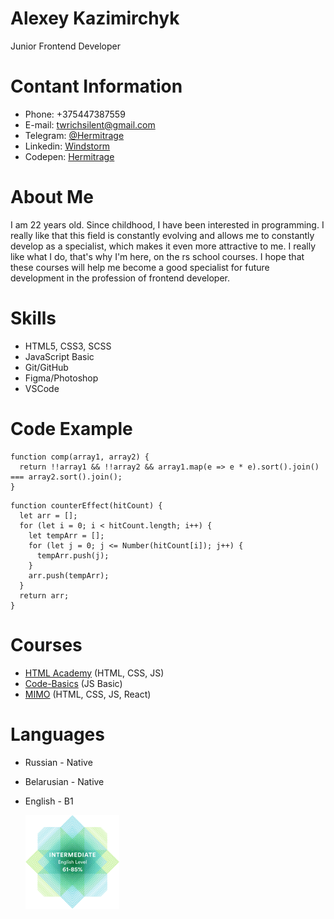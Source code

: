 # Alexey Kazimirchyk
<p>Junior Frontend Developer</p>

# Contant Information
 * Phone: +375447387559
 * E-mail: twrichsilent@gmail.com
 * Telegram: [@Hermitrage](https://t.me/Hermitrage)
 * Linkedin: [Windstorm](https://www.linkedin.com/in/windstorm/)
 * Codepen: [Hermitrage](https://codepen.io/Hermitrage)

# About Me
I am 22 years old. Since childhood, I have been interested in programming. I really like that this field is constantly evolving and allows me to constantly develop as a specialist, which makes it even more attractive to me. I really like what I do, that's why I'm here, on the rs school courses. I hope that these courses will help me become a good specialist for future development in the profession of frontend developer.


# Skills
  * HTML5, CSS3, SCSS
  * JavaScript Basic
  * Git/GitHub
  * Figma/Photoshop
  * VSCode


# Code Example
```
function comp(array1, array2) {
  return !!array1 && !!array2 && array1.map(e => e * e).sort().join() === array2.sort().join();
}
```

```
function counterEffect(hitCount) {
  let arr = [];
  for (let i = 0; i < hitCount.length; i++) {
    let tempArr = [];
    for (let j = 0; j <= Number(hitCount[i]); j++) {
      tempArr.push(j);
    }
    arr.push(tempArr);
  }
  return arr;
}
```

# Courses
  * [HTML Academy](https://htmlacademy.ru/) (HTML, CSS, JS)
  * [Code-Basics](https://code-basics.com/) (JS Basic)
  * [MIMO](https://mimo.org/) (HTML, CSS, JS, React)

# Languages
 * Russian - Native
 * Belarusian - Native
 * English - B1
   
   ![EFSet English Test](https://github.com/Hermitrage/rsschool-cv/blob/eb4b850c5df1698ab2d62111ea4366f089dffbfe/EFset.png)
   

